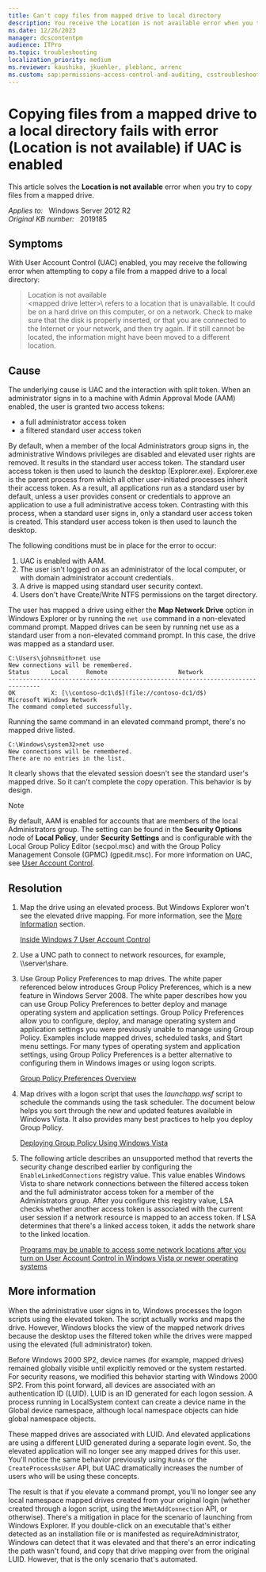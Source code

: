 ```yaml
---
title: Can't copy files from mapped drive to local directory
description: You receive the Location is not available error when you try to copy files from a mapped drive to a local directory. This error occurs when User Account Control (UAC) is enabled.
ms.date: 12/26/2023
manager: dcscontentpm
audience: ITPro
ms.topic: troubleshooting
localization_priority: medium
ms.reviewer: kaushika, jkuehler, pleblanc, arrenc
ms.custom: sap:permissions-access-control-and-auditing, csstroubleshoot
---
```

# Copying files from a mapped drive to a local directory fails with error (Location is not available) if UAC is enabled

This article solves the **Location is not available** error when you try to copy files from a mapped drive.

_Applies to:_ &nbsp; Windows Server 2012 R2  
_Original KB number:_ &nbsp; 2019185

## Symptoms

With User Account Control (UAC) enabled, you may receive the following error when attempting to copy a file from a mapped drive to a local directory:

> Location is not available  
\<mapped drive letter>\ refers to a location that is unavailable. It could be on a hard drive on this computer, or on a network. Check to make sure that the disk is properly inserted, or that you are connected to the Internet or your network, and then try again. If it still cannot be located, the information might have been moved to a different location.

## Cause

The underlying cause is UAC and the interaction with split token. When an administrator signs in to a machine with Admin Approval Mode (AAM) enabled, the user is granted two access tokens:

- a full administrator access token
- a filtered standard user access token

By default, when a member of the local Administrators group signs in, the administrative Windows privileges are disabled and elevated user rights are removed. It results in the standard user access token. The standard user access token is then used to launch the desktop (Explorer.exe). Explorer.exe is the parent process from which all other user-initiated processes inherit their access token. As a result, all applications run as a standard user by default, unless a user provides consent or credentials to approve an application to use a full administrative access token. Contrasting with this process, when a standard user signs in, only a standard user access token is created. This standard user access token is then used to launch the desktop.

The following conditions must be in place for the error to occur:

1. UAC is enabled with AAM.
2. The user isn't logged on as an administrator of the local computer, or with domain administrator account credentials.
3. A drive is mapped using standard user security context.
4. Users don't have Create/Write NTFS permissions on the target directory.

The user has mapped a drive using either the **Map Network Drive** option in Windows Explorer or by running the `net use` command in a non-elevated command prompt. Mapped drives can be seen by running net use as a standard user from a non-elevated command prompt. In this case, the drive was mapped as a standard user.

```console
C:\Users\johnsmith>net use
New connections will be remembered.
Status      Local     Remote                    Network
-------------------------------------------------------------------------------
OK          X: [\\contoso-dc1\d$](file://contoso-dc1/d$)               Microsoft Windows Network
The command completed successfully.
```

Running the same command in an elevated command prompt, there's no mapped drive listed.

```console
C:\Windows\system32>net use
New connections will be remembered.
There are no entries in the list.
```

It clearly shows that the elevated session doesn't see the standard user's mapped drive. So it can't complete the copy operation. This behavior is by design.

> [!NOTE]
> By default, AAM is enabled for accounts that are members of the local Administrators group. The setting can be found in the **Security Options** node of **Local Policy**, under **Security Settings** and is configurable with the Local Group Policy Editor (secpol.msc) and with the Group Policy Management Console (GPMC) (gpedit.msc). For more information on UAC, see [User Account Control](/previous-versions/windows/it-pro/windows-server-2008-R2-and-2008/cc772207(v=ws.10)).

## Resolution

1. Map the drive using an elevated process. But Windows Explorer won't see the elevated drive mapping. For more information, see the [More Information](#more-information) section.

   [Inside Windows 7 User Account Control](/previous-versions/technet-magazine/dd822916(v=msdn.10))

2. Use a UNC path to connect to network resources, for example, \\\server\share.

3. Use Group Policy Preferences to map drives. The white paper referenced below introduces Group Policy Preferences, which is a new feature in Windows Server 2008.  The white paper describes how you can use Group Policy Preferences to better deploy and manage operating system and application settings. Group Policy Preferences allow you to configure, deploy, and manage operating system and application settings you were previously unable to manage using Group Policy. Examples include mapped drives, scheduled tasks, and Start menu settings. For many types of operating system and application settings, using Group Policy Preferences is a better alternative to configuring them in Windows images or using logon scripts.

   [Group Policy Preferences Overview](/previous-versions/windows/it-pro/windows-server-2012-r2-and-2012/dn581922(v=ws.11))

4. Map drives with a logon script that uses the *launchapp.wsf* script to schedule the commands using the task scheduler. The document below helps you sort through the new and updated features available in Windows Vista. It also provides many best practices to help you deploy Group Policy.

   [Deploying Group Policy Using Windows Vista](/previous-versions/windows/it-pro/windows-vista/cc766208(v=ws.10))

5. The following article describes an unsupported method that reverts the security change described earlier by configuring the `EnableLinkedConnections` registry value. This value enables Windows Vista to share network connections between the filtered access token and the full administrator access token for a member of the Administrators group. After you configure this registry value, LSA checks whether another access token is associated with the current user session if a network resource is mapped to an access token. If LSA determines that there's a linked access token, it adds the network share to the linked location.

   [Programs may be unable to access some network locations after you turn on User Account Control in Windows Vista or newer operating systems](https://support.microsoft.com/help/937624)

## More information

When the administrative user signs in to, Windows processes the logon scripts using the elevated token. The script actually works and maps the drive. However, Windows blocks the view of the mapped network drives because the desktop uses the filtered token while the drives were mapped using the elevated (full administrator) token.

Before Windows 2000 SP2, device names (for example, mapped drives) remained globally visible until explicitly removed or the system restarted. For security reasons, we modified this behavior starting with Windows 2000 SP2. From this point forward, all devices are associated with an authentication ID (LUID). LUID is an ID generated for each logon session. A process running in LocalSystem context can create a device name in the Global device namespace, although local namespace objects can hide global namespace objects.

These mapped drives are associated with LUID. And elevated applications are using a different LUID generated during a separate login event. So, the elevated application will no longer see any mapped drives for this user. You'll notice the same behavior previously using `RunAs` or the `CreateProcessAsUser` API, but UAC dramatically increases the number of users who will be using these concepts.

The result is that if you elevate a command prompt, you'll no longer see any local namespace mapped drives created from your original login (whether created through a logon script, using the `WNetAddConnection` API, or otherwise). There's a mitigation in place for the scenario of launching from Windows Explorer. If you double-click on an executable that's either detected as an installation file or is manifested as requireAdministrator, Windows can detect that it was elevated and that there's an error indicating the path wasn't found, and copy that drive mapping over from the original LUID. However, that is the only scenario that's automated.
